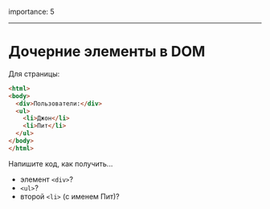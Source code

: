 importance: 5

---

# Дочерние элементы в DOM

Для страницы:

```html
<html>
<body>
  <div>Пользователи:</div>
  <ul>
    <li>Джон</li>
    <li>Пит</li>
  </ul>
</body>
</html>
```

Напишите код, как получить...
- элемент `<div>`?
- `<ul>`?
- второй `<li>` (с именем Пит)?
